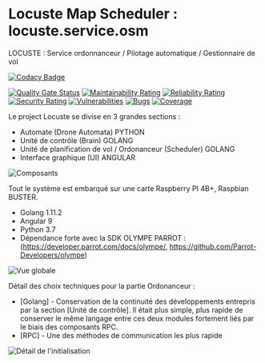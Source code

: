 # Locuste Map Scheduler : locuste.service.osm
LOCUSTE : Service ordonnanceur / Pilotage automatique / Gestionnaire de vol

[![Codacy Badge](https://app.codacy.com/project/badge/Grade/0f2fd8eb4b2149ae85807192e515e7ac)](https://www.codacy.com/manual/axel.maciejewski/locuste.service.osm?utm_source=github.com&amp;utm_medium=referral&amp;utm_content=DaemonToolz/locuste.service.osm&amp;utm_campaign=Badge_Grade)


[![Quality Gate Status](https://sonarcloud.io/api/project_badges/measure?project=DaemonToolz_locuste.service.osm&metric=alert_status)](https://sonarcloud.io/dashboard?id=DaemonToolz_locuste.service.osm)
[![Maintainability Rating](https://sonarcloud.io/api/project_badges/measure?project=DaemonToolz_locuste.service.osm&metric=sqale_rating)](https://sonarcloud.io/dashboard?id=DaemonToolz_locuste.service.osm)
[![Reliability Rating](https://sonarcloud.io/api/project_badges/measure?project=DaemonToolz_locuste.service.osm&metric=reliability_rating)](https://sonarcloud.io/dashboard?id=DaemonToolz_locuste.service.osm)
[![Security Rating](https://sonarcloud.io/api/project_badges/measure?project=DaemonToolz_locuste.service.osm&metric=security_rating)](https://sonarcloud.io/dashboard?id=DaemonToolz_locuste.service.osm)
[![Vulnerabilities](https://sonarcloud.io/api/project_badges/measure?project=DaemonToolz_locuste.service.osm&metric=vulnerabilities)](https://sonarcloud.io/dashboard?id=DaemonToolz_locuste.service.osm)
[![Bugs](https://sonarcloud.io/api/project_badges/measure?project=DaemonToolz_locuste.service.osm&metric=bugs)](https://sonarcloud.io/dashboard?id=DaemonToolz_locuste.service.osm)
[![Coverage](https://sonarcloud.io/api/project_badges/measure?project=DaemonToolz_locuste.service.osm&metric=coverage)](https://sonarcloud.io/dashboard?id=DaemonToolz_locuste.service.osm)

Le project Locuste se divise en 3 grandes sections : 
* Automate (Drone Automata) PYTHON
* Unité de contrôle (Brain) GOLANG
* Unité de planification de vol / Ordonanceur (Scheduler) GOLANG
* Interface graphique (UI) ANGULAR


![Composants](https://user-images.githubusercontent.com/6602774/82243830-8960ca80-9940-11ea-917e-15585f178c6d.png)

Tout le système est embarqué sur une carte Raspberry PI 4B+, Raspbian BUSTER.
* Golang 1.11.2
* Angular 9
* Python 3.7
* Dépendance forte avec la SDK OLYMPE PARROT : (https://developer.parrot.com/docs/olympe/, https://github.com/Parrot-Developers/olympe)


![Vue globale](https://user-images.githubusercontent.com/6602774/82240232-59162d80-993a-11ea-8f8e-c7d3cfde2a7c.png)


Détail des choix techniques pour la partie Ordonanceur :

* [Golang] - Conservation de la continuité des développements entrepris par la section [Unité de contrôle]. Il était plus simple, plus rapide de conserver le même langage entre ces deux modules fortement liés par le biais des composants RPC.
* [RPC] - Une des méthodes de communication les plus rapide 


![Détail de l'initialisation](https://user-images.githubusercontent.com/6602774/82245150-b910d200-9942-11ea-83ab-815dd1db7ee8.png)
